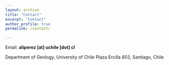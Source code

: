 ```yaml
---
layout: archive
title: "Contact"
excerpt: "Contact"
author_profile: true
permalink: /contact/

---
```

Email: **aliperez [at] uchile [dot] cl**

Department of Geology, University of Chile
Plaza Ercilla 803, Santiago, Chile
